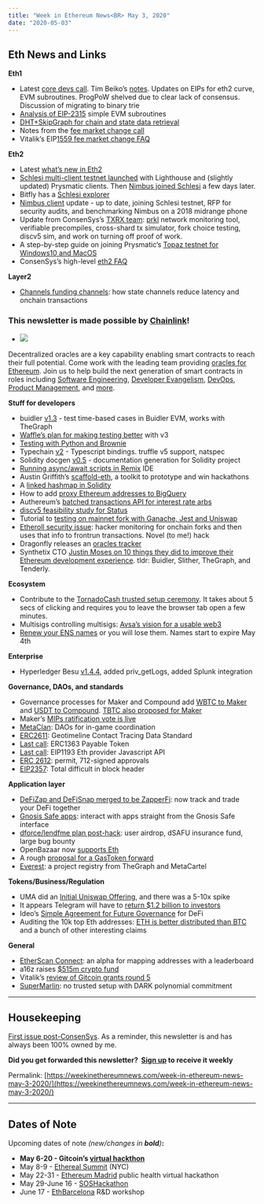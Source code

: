 ```yaml
---
title: "Week in Ethereum News<BR> May 3, 2020"
date: "2020-05-03"
---
```


## **Eth News and Links**

**Eth1**

- Latest [core devs call](https://youtu.be/MOZ7_0Tb95M). Tim Beiko’s [notes](https://twitter.com/TimBeiko/status/1256224860788920320). Updates on EIPs for eth2 curve, EVM subroutines. ProgPoW shelved due to clear lack of consensus. Discussion of migrating to binary trie
- [Analysis of EIP-2315](https://ethereum-magicians.org/t/eip-2315-simple-subroutines-for-the-evm-analysis/4229) simple EVM subroutines
- [DHT+SkipGraph for chain and state data retrieval](https://ethresear.ch/t/explorations-into-using-dht-skipgraph-for-chain-and-state-data-retrieval/7337)
- Notes from the [fee market change call](https://twitter.com/TimBeiko/status/1255874207805837313)
- Vitalik’s EIP[1559 fee market change FAQ](https://notes.ethereum.org/Wjr1SnW-QaST7phX9C5wkg?view)

**Eth2**

- Latest [what’s new in Eth2](https://hackmd.io/@benjaminion/wnie2_200501)
- [Schlesi multi-client testnet launched](https://twitter.com/a4fri/status/1254770383506440195) with Lighthouse and (slightly updated) Prysmatic clients. Then [Nimbus joined Schlesi](https://twitter.com/ethnimbus/status/1255804796961001472) a few days later.
- Bitfly has a [Schlesi explorer](https://schlesi.beaconcha.in/)
- [Nimbus client](https://our.status.im/nimbus-update-may-1/) update - up to date, joining Schlesi testnet, RFP for security audits, and benchmarking Nimbus on a 2018 midrange phone
- Update from ConsenSys’s [TXRX team](https://hackmd.io/@353yQn6WTImF5o12LQXXfQ/H1yRS6tt8): [prkl](https://github.com/prrkl) network monitoring tool, verifiable precompiles, cross-shard tx simulator, fork choice testing, discv5 sim, and work on turning off proof of work.
- A step-by-step guide on joining Prysmatic’s [Topaz testnet for Windows10 and MacOS](https://kb.beaconcha.in/tutorial-eth2-multiclient)
- ConsenSys’s high-level [eth2 FAQ](https://consensys.net/knowledge-base/ethereum-2/faq)

**Layer2**

- [Channels funding channels](https://blog.statechannels.org/channels-funding-channels/): how state channels reduce latency and onchain transactions

### This newsletter is made possible by [Chainlink](https://chain.link/)!

- ![](https://weekinethereumnews.com/wp-content/uploads/2020/05/FE39n5_g.png)

Decentralized oracles are a key capability enabling smart contracts to reach their full potential. Come work with the leading team providing [oracles for Ethereum](http://feeds.chain.link/). Join us to help build the next generation of smart contracts in roles including [Software Engineering](https://careers.chain.link/o/senior-software-engineer-remote-new-york), [Developer Evangelism](https://careers.chain.link/o/developer-evangelist-global), [DevOps](https://careers.chain.link/o/site-reliability-engineer-global), [Product Management](https://careers.chain.link/o/product-manager-blockchain-integrations), and [more](https://careers.chain.link/). 

**Stuff for developers**

- buidler [v1.3](https://github.com/nomiclabs/buidler/releases/tag/v1.3.0) - test time-based cases in Buidler EVM, works with TheGraph
- [Waffle’s plan for making testing better](https://medium.com/ethworks/smart-contracts-testing-still-sucks-how-want-to-make-it-better-7c38d5ce7fc9) with v3
- [Testing with Python and Brownie](https://medium.com/@iamdefinitelyahuman/ethereum-mainnet-testing-with-python-and-brownie-82a61dee0222)
- Typechain [v2](https://github.com/ethereum-ts/TypeChain/releases/tag/v2.0.0) - Typescript bindings. truffle v5 support, natspec
- Solidity docgen [v0.5](https://forum.openzeppelin.com/t/solidity-docgen-0-5/2745) - documentation generation for Solidity project
- [Running async/await scripts in Remix](https://medium.com/remix-ide/running-js-async-await-scripts-in-remix-ide-3115b5dd7687) IDE
- Austin Griffith’s [scaffold-eth](https://medium.com/@austin_48503/building-on-ethereum-in-2020-dca52eda5f00), a toolkit to prototype and win hackathons
- A [linked hashmap in Solidity](https://github.com/cfelde/AKAP-utils/blob/master/contracts/collections/LinkedHashMap.sol)
- How to add [proxy Ethereum addresses to BigQuery](https://medium.com/@ASvanevik/how-to-add-proxy-ethereum-addresses-to-bigquery-d842ed001449)
- Authereum’s [batched transactions API for interest rate arbs](https://medium.com/authereum/how-to-make-your-own-defi-protocol-without-writing-a-smart-contract-a820a90d9124)
- [discv5 feasibility study for Status](https://vac.dev/feasibility-discv5)
- Tutorial to [testing on mainnet fork with Ganache, Jest and Uniswap](https://studydefi.com/testing-on-mainnet/)
- [Etheroll security issue](https://www.reddit.com/r/etheroll/comments/g7zrvz/contract_is_currently_in_lockdown_mode_all_funds/): hacker monitoring for onchain forks and then uses that info to frontrun transactions. Novel (to me!) hack
- Dragonfly releases an [oracles tracker](https://oracles.club/)
- Synthetix CTO [Justin Moses on 10 things they did to improve their Ethereum development experience](https://blog.synthetix.io/the-opsec-and-developer-sprint/). tldr: Buidler, Slither, TheGraph, and Tenderly.

**Ecosystem**

- Contribute to the [TornadoCash trusted setup ceremony](https://ceremony.tornado.cash/). It takes about 5 secs of clicking and requires you to leave the browser tab open a few minutes.
- Multisigs controlling multisigs: [Avsa’s vision for a usable web3](https://medium.com/universal-ethereum/turtles-all-the-way-down-multisigs-owning-multisigs-485a488d571e)
- [Renew your ENS names](https://medium.com/the-ethereum-name-service/the-great-renewal-its-time-to-renew-your-eth-names-or-else-lose-them-afccea4852cb) or you will lose them. Names start to expire May 4th

**Enterprise**

- Hyperledger Besu [v1.4.4](https://github.com/hyperledger/besu/releases/tag/1.4.4), added priv\_getLogs, added Splunk integration

**Governance, DAOs, and standards**

- Governance processes for Maker and Compound add [WBTC to Maker](https://blog.makerdao.com/wtbc-approved-as-collateral-by-maker-governance-generate-dai-now-with-bitcoin) and [USDT to Compound](https://twitter.com/compoundfinance/status/1256319568059838464). [TBTC also proposed for Maker](https://forum.makerdao.com/t/tbtc-proposal-for-collateral-onboarding-tbtc/2328)
- Maker’s [MIPs ratification vote is live](https://blog.makerdao.com/the-maker-improvement-proposals-mips-ratification-vote-is-live/)
- [MetaClan](https://medium.com/metaclan/metaclan-rises-14cf2dad1b79): DAOs for in-game coordination
- [ERC2611](https://github.com/ethereum/EIPs/pull/2619): Geotimeline Contact Tracing Data Standard
- [Last call](https://github.com/ethereum/EIPs/blob/d13308adac628b50234bae656a78f5fba497ac72/EIPS/eip-1363.md): ERC1363 Payable Token
- [Last call](https://github.com/rekmarks/EIPs/blob/94a76302c1ce52697259d04ac3006b941fb66333/EIPS/eip-1193.md): EIP1193 Eth provider Javascript API
- [ERC 2612](https://github.com/ethereum/EIPs/blob/16734786193cee40637f68cabcfcfb5a01ece33e/EIPS/eip-2612.md): permit, 712-signed approvals
- [EIP2357](https://github.com/ethereum/EIPs/pull/2622/files): Total difficult in block header

**Application layer**

- [DeFiZap and DeFiSnap merged to be ZapperFi](https://twitter.com/DeFi_Zap/status/1256170281695162368): now track and trade your DeFi together
- [Gnosis Safe apps](https://blog.gnosis.pm/introducing-gnosis-safe-apps-faef908f69c6): interact with apps straight from the Gnosis Safe interface
- [dforce/lendfme plan post-hack](https://medium.com/dforcenet/lendf-me-resolution-part-ii-dforce-better-future-proposal-76a07b65ca24): user airdrop, dSAFU insurance fund, large bug bounty
- OpenBazaar now [supports Eth](https://twitter.com/brianchoffman/status/1256337841132470273)
- A rough [proposal for a GasToken forward](https://www.reddit.com/r/ethereum/comments/g8uz30/gasevo_embedded_volumetric_optionality_forward/)
- [Everest](https://everest.link/): a project registry from TheGraph and MetaCartel

**Tokens/Business/Regulation**

- UMA did an [Initial Uniswap Offering](https://twitter.com/bramanathan/status/1255898154664263682), and there was a 5-10x spike
- It appears Telegram will have to [return $1.2 billion to investors](https://www.coindesk.com/telegram-caves-to-us-regulators-delays-blockchain-launch-offers-to-return-1-2b-to-investors)
- Ideo’s [Simple Agreement for Future Governance](https://medium.com/ideo-colab/meet-the-safg-defis-emergent-framework-for-participatory-investing-and-protocol-development-62286a576fb5) for DeFi
- Auditing the 10k top Eth addresses: [ETH is better distributed than BTC](https://medium.com/@adamscochran/the-10k-audit-42c100dd32bb) and a bunch of other interesting claims

**General**

- [EtherScan Connect](https://info.etherscan.com/etherscan-connect-a-beginning/): an alpha for mapping addresses with a leaderboard
- a16z raises [$515m crypto fund](https://a16z.com/2020/04/30/crypto-fund-ii/)
- Vitalik’s [review of Gitcoin grants round 5](https://vitalik.ca/general/2020/04/30/round5.html)
- [SuperMarlin](https://medium.com/zengo/supermarlin-adding-transparency-to-marlin-using-1k-lines-of-code-4ed96c514800): no trusted setup with DARK polynomial commitment

* * *

## Housekeeping

[First issue post-ConsenSys](https://twitter.com/evan_van_ness/status/1256336908197732352). As a reminder, this newsletter is and has always been 100% owned by me.

**Did you get forwarded this newsletter?  [Sign up](https://weekinethereum.substack.com/subscribe#about) to receive it weekly**

Permalink: [https://weekinethereumnews.com/week-in-ethereum-news-may-3-2020/](https://weekinethereumnews.com/week-in-ethereum-news-may-3-2020/)

* * *

## **Dates of Note**

Upcoming dates of note _(_new/changes in **bold**_)_**:**

- **May 6-20 - Gitcoin’s [virtual hackthon](https://gitcoin.co/hackathon/new-york-blockchain-week/?tab=hackathon:20)**
- May 8-9 - [Ethereal Summit](https://www.etherealsummit.com/) (NYC)
- May 22-31 - [Ethereum Madrid](https://ethereummadrid.com/hackathon-2020-update/) public health virtual hackathon
- May 29-June 16 - [SOSHackathon](https://soshackathon.com/)
- June 17 - [EthBarcelona](https://ethbarcelona.github.io/) R&D workshop
